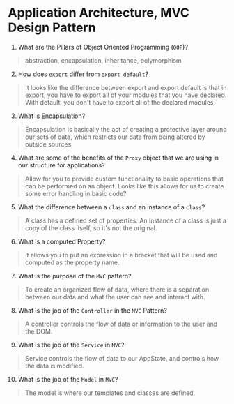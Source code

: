 # Application Architecture, MVC Design Pattern
01. What are the Pillars of Object Oriented Programming (`OOP`)?
  
  > abstraction, encapsulation, inheritance, polymorphism

02. How does `export` differ from `export default`?
  
  > It looks like the difference between export and export default is that in export, you have to export all of your modules that you have declared. With default, you don't have to export all of the declared modules.

03. What is Encapsulation?
  
  > Encapsulation is basically the act of creating a protective layer around our sets of data, which restricts our data from being altered by outside sources

04. What are some of the benefits of the `Proxy` object that we are using in our structure for applications?
  
  > Allow for you to provide custom functionality to basic operations that can be performed on an object. Looks like this allows for us to create some error handling in basic code?

05. What the difference between a `class` and an instance of a `class`?
  
  > A class has a defined set of properties. An instance of a class is just a copy of the class itself, so it's not the original.

06. What is a computed Property?
  
  > it allows you to put an expression in a bracket that will be used and computed as the property name.

07. What is the purpose of the `MVC` pattern?
  
  > To create an organized flow of data, where there is a separation between our data and what the user can see and interact with.

08. What is the job of the `Controller` in the `MVC` Pattern?
  
  > A controller controls the flow of data or information to the user and the DOM.

09. What is the job of the `Service` in `MVC`?
  
  > Service controls the flow of data to our AppState, and controls how the data is modified.

10. What is the job of the `Model` in `MVC`?
  
  > The model is where our templates and classes are defined.
